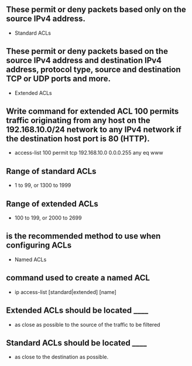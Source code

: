 <!-- Module 4: ACL Concepts -->

<!-- 4.4: Types of IPv4 ACLs -->

## These permit or deny packets based only on the source IPv4 address.

- Standard ACLs

## These permit or deny packets based on the source IPv4 address and destination IPv4 address, protocol type, source and destination TCP or UDP ports and more.

- Extended ACLs

## Write command for extended ACL 100 permits traffic originating from any host on the 192.168.10.0/24 network to any IPv4 network if the destination host port is 80 (HTTP).

- access-list 100 permit tcp 192.168.10.0 0.0.0.255 any eq www

## Range of standard ACLs

- 1 to 99, or 1300 to 1999 

## Range of extended ACLs

- 100 to 199, or 2000 to 2699

## is the recommended method to use when configuring ACLs

- Named ACLs

## command used to create a named ACL

- ip access-list [standard|extended] [name]

## Extended ACLs should be located ____

- as close as possible to the source of the traffic to be filtered

## Standard ACLs should be located ____

- as close to the destination as possible. 